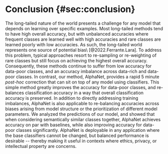 # Conclusion {#sec:conclusion}

The long-tailed nature of the world presents a challenge for any model that
depends on learning over specific examples. Most long-tailed methods tend to
have high overall accuracy, but with unbalanced accuracies where frequent
classes are learned well with high accuracies and rare classes are learned
poorly with low accuracies. As such, the long-tailed world represents one
source of potential bias\ [@2022.Ferrante.Lara]. To address this problem,
typical approaches resort to re-sampling or re-weighting of rare classes but
still focus on achieving the highest overall accuracy. Consequently, these
methods continue to suffer from low accuracy for data-poor classes, and an
accuracy imbalance across data-rich and data-poor classes. In contrast, our
method, AlphaNet, provides a rapid 5 minute _post-hoc_ correction that can sit
on top of any model using classifiers. This simple method greatly improves the
accuracy for data-poor classes, and re-balances classification accuracy in a
way that overall classification accuracy is preserved. In addition to directly
addressing training imbalances, AlphaNet is also applicable to re-balancing
accuracies across biases arising from model structure or the prioritization of
different model parameters. We analyzed the predictions of our model, and
showed that when considering semantically similar classes together, AlphaNet
achieves accuracy on par with baselines, while also improving accuracy for
data-poor classes significantly. AlphaNet is deployable in any application
where the base classifiers cannot be changed, but balanced performance is
desirable -- thereby making it useful in contexts where ethics, privacy, or
intellectual property are concerns.
